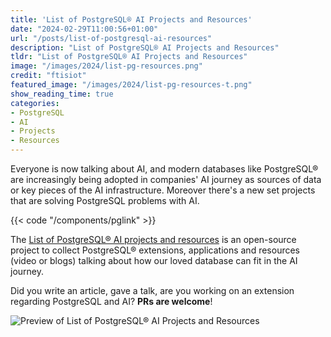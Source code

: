 ```yaml
---
title: 'List of PostgreSQL® AI Projects and Resources'
date: "2024-02-29T11:00:56+01:00"
url: "/posts/list-of-postgresql-ai-resources"
description: "List of PostgreSQL® AI Projects and Resources"
tldr: "List of PostgreSQL® AI Projects and Resources"
image: "/images/2024/list-pg-resources.png"
credit: "ftisiot"
featured_image: "/images/2024/list-pg-resources-t.png"
show_reading_time: true
categories:
- PostgreSQL
- AI
- Projects
- Resources
---
```


Everyone is now talking about AI, and modern databases like PostgreSQL® are increasingly being adopted in companies' AI journey as sources of data or key pieces of the AI infrastructure. Moreover there's a new set projects that are solving PostgreSQL problems with AI.

<!--more-->

{{< code "/components/pglink" >}}

The [List of PostgreSQL® AI projects and resources](https://github.com/ftisiot/postgresql-ai-projects) is an open-source project to collect PostgreSQL® extensions, applications and resources (video or blogs) talking about how our loved database can fit in the AI journey. 

Did you write an article, gave a talk, are you working on an extension regarding PostgreSQL and AI? **PRs are welcome**!

![Preview of List of PostgreSQL® AI Projects and Resources](/images/2024/list-pg-resources-include.png)

